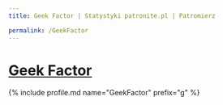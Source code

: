 ```yaml
---
title: Geek Factor | Statystyki patronite.pl | Patromierz

permalink: /GeekFactor
---
```


# [Geek Factor](https://patronite.pl/GeekFactor)

{% include profile.md name="GeekFactor" prefix="g" %}
